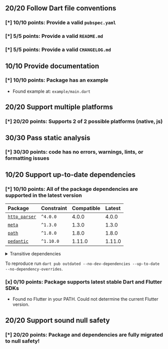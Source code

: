 ## 20/20 Follow Dart file conventions

### [*] 10/10 points: Provide a valid `pubspec.yaml`


### [*] 5/5 points: Provide a valid `README.md`


### [*] 5/5 points: Provide a valid `CHANGELOG.md`


## 10/10 Provide documentation

### [*] 10/10 points: Package has an example

* Found example at: `example/main.dart`

## 20/20 Support multiple platforms

### [*] 20/20 points: Supports 2 of 2 possible platforms (**native**, **js**)


## 30/30 Pass static analysis

### [*] 30/30 points: code has no errors, warnings, lints, or formatting issues


## 10/20 Support up-to-date dependencies

### [*] 10/10 points: All of the package dependencies are supported in the latest version

|Package|Constraint|Compatible|Latest|
|:-|:-|:-|:-|
|[`http_parser`]|`^4.0.0`|4.0.0|4.0.0|
|[`meta`]|`^1.3.0`|1.3.0|1.3.0|
|[`path`]|`^1.8.0`|1.8.0|1.8.0|
|[`pedantic`]|`^1.10.0`|1.11.0|1.11.0|

<details><summary>Transitive dependencies</summary>

|Package|Constraint|Compatible|Latest|
|:-|:-|:-|:-|
|[`charcode`]|-|1.2.0|1.2.0|
|[`collection`]|-|1.15.0|1.15.0|
|[`source_span`]|-|1.8.1|1.8.1|
|[`string_scanner`]|-|1.1.0|1.1.0|
|[`term_glyph`]|-|1.2.0|1.2.0|
|[`typed_data`]|-|1.3.0|1.3.0|
</details>

To reproduce run `dart pub outdated --no-dev-dependencies --up-to-date --no-dependency-overrides`.

[`http_parser`]: https://pub.dev/packages/http_parser
[`meta`]: https://pub.dev/packages/meta
[`path`]: https://pub.dev/packages/path
[`pedantic`]: https://pub.dev/packages/pedantic
[`charcode`]: https://pub.dev/packages/charcode
[`collection`]: https://pub.dev/packages/collection
[`source_span`]: https://pub.dev/packages/source_span
[`string_scanner`]: https://pub.dev/packages/string_scanner
[`term_glyph`]: https://pub.dev/packages/term_glyph
[`typed_data`]: https://pub.dev/packages/typed_data


### [x] 0/10 points: Package supports latest stable Dart and Flutter SDKs

* Found no Flutter in your PATH. Could not determine the current Flutter version.

## 20/20 Support sound null safety

### [*] 20/20 points: Package and dependencies are fully migrated to null safety!
